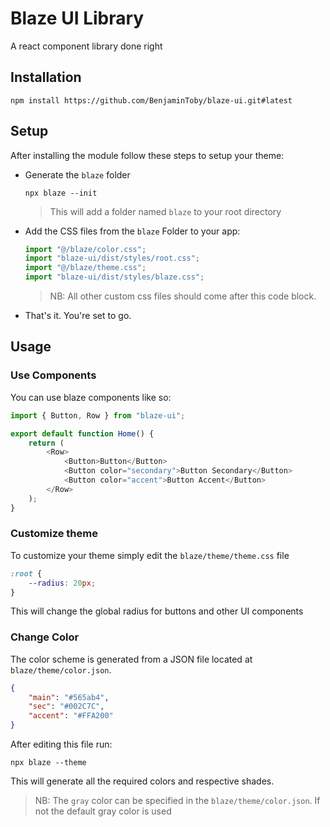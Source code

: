 # Blaze UI Library

A react component library done right

## Installation

```shell
npm install https://github.com/BenjaminToby/blaze-ui.git#latest
```

## Setup

After installing the module follow these steps to setup your theme:

-   Generate the `blaze` folder

    ```shell
    npx blaze --init
    ```

    > This will add a folder named `blaze` to your root directory

-   Add the CSS files from the `blaze` Folder to your app:

    ```javascript
    import "@/blaze/color.css";
    import "blaze-ui/dist/styles/root.css";
    import "@/blaze/theme.css";
    import "blaze-ui/dist/styles/blaze.css";
    ```

    > NB: All other custom css files should come after this code block.

-   That's it. You're set to go.

## Usage

### Use Components

You can use blaze components like so:

```javascript
import { Button, Row } from "blaze-ui";

export default function Home() {
    return (
        <Row>
            <Button>Button</Button>
            <Button color="secondary">Button Secondary</Button>
            <Button color="accent">Button Accent</Button>
        </Row>
    );
}
```

### Customize theme

To customize your theme simply edit the `blaze/theme/theme.css` file

```css
:root {
    --radius: 20px;
}
```

This will change the global radius for buttons and other UI components

### Change Color

The color scheme is generated from a JSON file located at `blaze/theme/color.json`.

```json
{
    "main": "#565ab4",
    "sec": "#002C7C",
    "accent": "#FFA200"
}
```

After editing this file run:

```shell
npx blaze --theme
```

This will generate all the required colors and respective shades.

> NB: The `gray` color can be specified in the `blaze/theme/color.json`. If not the default gray color is used
